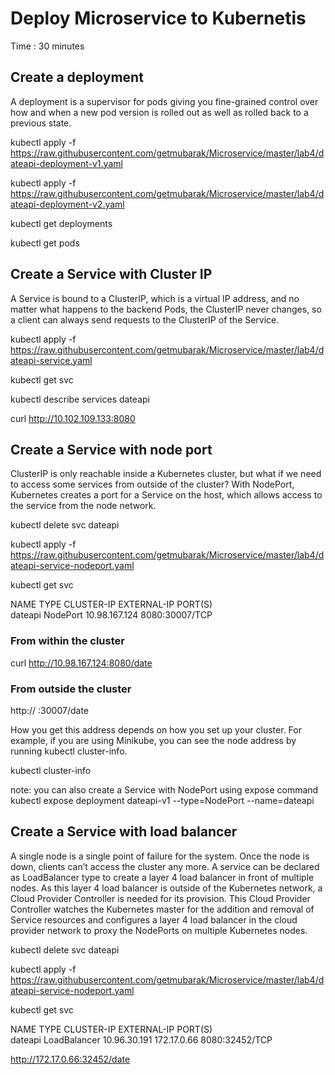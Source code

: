 # Deploy Microservice to Kubernetis  #
Time : 30 minutes

## Create a deployment
A deployment is a supervisor for pods giving you fine-grained control over how and when a new pod version is rolled out as well as rolled back to a previous state. <br/>

kubectl apply -f https://raw.githubusercontent.com/getmubarak/Microservice/master/lab4/dateapi-deployment-v1.yaml

kubectl apply -f https://raw.githubusercontent.com/getmubarak/Microservice/master/lab4/dateapi-deployment-v2.yaml

kubectl get deployments

kubectl get pods

## Create a Service with Cluster IP
A Service is bound to a ClusterIP, which is a virtual IP address, and no matter what happens to the backend Pods, the ClusterIP never changes, so a client can always send requests to the ClusterIP of the Service. 

kubectl apply -f https://raw.githubusercontent.com/getmubarak/Microservice/master/lab4/dateapi-service.yaml

kubectl get svc

kubectl describe services dateapi

curl http://10.102.109.133:8080


## Create a Service with node port
ClusterIP is only reachable inside a Kubernetes cluster, but what if we need to access some services from outside of the cluster?
With NodePort, Kubernetes creates a port for a Service on the host, which allows access to the service from the node network. 

kubectl delete svc dateapi

kubectl apply -f https://raw.githubusercontent.com/getmubarak/Microservice/master/lab4/dateapi-service-nodeport.yaml

kubectl get svc

NAME         TYPE        CLUSTER-IP      EXTERNAL-IP   PORT(S)          
dateapi      NodePort    10.98.167.124   <none>        8080:30007/TCP 

### From within the cluster 
curl http://10.98.167.124:8080/date

### From outside the cluster

http://<public ip> :30007/date

How you get this address depends on how you set up your cluster. For example, if you are using Minikube, you can see the node address by running kubectl cluster-info.

kubectl cluster-info

note: you can also create a Service with NodePort using expose command
kubectl expose deployment dateapi-v1 --type=NodePort --name=dateapi

## Create a Service with load balancer
A single node is a single point of failure for the system. Once the node is down, clients can’t access the cluster any more. A service can be declared as LoadBalancer type to create a layer 4 load balancer in front of multiple nodes. As this layer 4 load balancer is outside of the Kubernetes network, a Cloud Provider Controller is needed for its provision. This Cloud Provider Controller watches the Kubernetes master for the addition and removal of Service resources and configures a layer 4 load balancer in the cloud provider network to proxy the NodePorts on multiple Kubernetes nodes.

kubectl delete svc dateapi

kubectl apply -f https://raw.githubusercontent.com/getmubarak/Microservice/master/lab4/dateapi-service-nodeport.yaml

kubectl get svc

NAME         TYPE           CLUSTER-IP     EXTERNAL-IP   PORT(S)          
dateapi      LoadBalancer   10.96.30.191   172.17.0.66   8080:32452/TCP

http://172.17.0.66:32452/date




